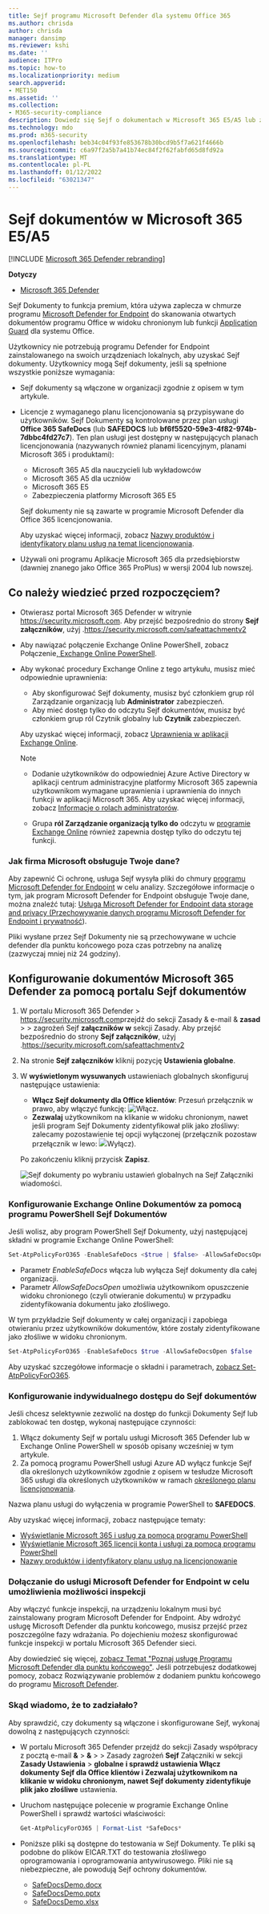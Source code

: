 ```yaml
---
title: Sejf programu Microsoft Defender dla systemu Office 365
ms.author: chrisda
author: chrisda
manager: dansimp
ms.reviewer: kshi
ms.date: ''
audience: ITPro
ms.topic: how-to
ms.localizationpriority: medium
search.appverid:
- MET150
ms.assetid: ''
ms.collection:
- M365-security-compliance
description: Dowiedz się Sejf o dokumentach w Microsoft 365 E5/A5 lub zabezpieczeniach Microsoft 365 E5/A5.
ms.technology: mdo
ms.prod: m365-security
ms.openlocfilehash: beb34c04f93fe853678b30bcd9b5f7a621f4666b
ms.sourcegitcommit: c6a97f2a5b7a41b74ec84f2f62fabfd65d8fd92a
ms.translationtype: MT
ms.contentlocale: pl-PL
ms.lasthandoff: 01/12/2022
ms.locfileid: "63021347"
---
```

# <a name="safe-documents-in-microsoft-365-e5a5"></a>Sejf dokumentów w Microsoft 365 E5/A5

[!INCLUDE [Microsoft 365 Defender rebranding](../includes/microsoft-defender-for-office.md)]

**Dotyczy**
- [Microsoft 365 Defender](../defender/microsoft-365-defender.md)

Sejf Dokumenty to funkcja premium, która używa zaplecza w chmurze programu [Microsoft Defender for Endpoint](/windows/security/threat-protection/microsoft-defender-atp/microsoft-defender-advanced-threat-protection) do skanowania otwartych dokumentów programu Office w widoku chronionym lub [](https://support.microsoft.com/office/d6f09ac7-e6b9-4495-8e43-2bbcdbcb6653) funkcji [Application Guard](https://support.microsoft.com/topic/9e0fb9c2-ffad-43bf-8ba3-78f785fdba46) dla systemu Office.

Użytkownicy nie potrzebują programu Defender for Endpoint zainstalowanego na swoich urządzeniach lokalnych, aby uzyskać Sejf dokumenty. Użytkownicy mogą Sejf dokumenty, jeśli są spełnione wszystkie poniższe wymagania:

- Sejf dokumenty są włączone w organizacji zgodnie z opisem w tym artykule.
- Licencje z wymaganego planu licencjonowania są przypisywane do użytkowników. Sejf Dokumenty są kontrolowane przez plan usługi **Office 365 SafeDocs** (lub **SAFEDOCS** lub **bf6f5520-59e3-4f82-974b-7dbbc4fd27c7**). Ten plan usługi jest dostępny w następujących planach licencjonowania (nazywanych również planami licencyjnym, planami Microsoft 365 i produktami):
  - Microsoft 365 A5 dla nauczycieli lub wykładowców
  - Microsoft 365 A5 dla uczniów
  - Microsoft 365 E5
  - Zabezpieczenia platformy Microsoft 365 E5

  Sejf dokumenty nie są zawarte w programie Microsoft Defender dla Office 365 licencjonowania.

  Aby uzyskać więcej informacji, zobacz [Nazwy produktów i identyfikatory planu usług na temat licencjonowania](/azure/active-directory/enterprise-users/licensing-service-plan-reference).

- Używali oni programu Aplikacje Microsoft 365 dla przedsiębiorstw (dawniej znanego jako Office 365 ProPlus) w wersji 2004 lub nowszej.

## <a name="what-do-you-need-to-know-before-you-begin"></a>Co należy wiedzieć przed rozpoczęciem?

- Otwierasz portal Microsoft 365 Defender w witrynie <https://security.microsoft.com>. Aby przejść bezpośrednio do strony **Sejf załączników**, użyj .<https://security.microsoft.com/safeattachmentv2>

- Aby nawiązać połączenie Exchange Online PowerShell, zobacz Połączenie[, Exchange Online PowerShell](/powershell/exchange/connect-to-exchange-online-powershell).

- Aby wykonać procedury Exchange Online  z tego artykułu, musisz mieć odpowiednie uprawnienia:
  - Aby skonfigurować Sejf dokumenty, musisz być członkiem grup ról Zarządzanie organizacją lub **Administrator** zabezpieczeń.
  - Aby mieć dostęp tylko do odczytu Sejf dokumentów, musisz być członkiem grup ról Czytnik globalny lub **Czytnik** zabezpieczeń.

  Aby uzyskać więcej informacji, zobacz [Uprawnienia w aplikacji Exchange Online](/exchange/permissions-exo/permissions-exo).

  > [!NOTE]
  >
  > - Dodanie użytkowników do odpowiedniej Azure Active Directory w aplikacji centrum administracyjne platformy Microsoft 365 zapewnia użytkownikom wymagane uprawnienia i uprawnienia do innych funkcji w  aplikacji Microsoft 365. Aby uzyskać więcej informacji, zobacz [Informacje o rolach administratorów](../../admin/add-users/about-admin-roles.md).
  >
  > - Grupa **ról Zarządzanie organizacją tylko do** odczytu w [programie Exchange Online](/Exchange/permissions-exo/permissions-exo#role-groups) również zapewnia dostęp tylko do odczytu tej funkcji.

### <a name="how-does-microsoft-handle-your-data"></a>Jak firma Microsoft obsługuje Twoje dane?

Aby zapewnić Ci ochronę, usługa Sejf wysyła pliki do chmury [programu Microsoft Defender for Endpoint](/windows/security/threat-protection/microsoft-defender-atp/microsoft-defender-advanced-threat-protection) w celu analizy. Szczegółowe informacje o tym, jak program Microsoft Defender for Endpoint obsługuje Twoje dane, można znaleźć tutaj: [Usługa Microsoft Defender for Endpoint data storage and privacy (Przechowywanie danych programu Microsoft Defender for Endpoint i prywatność](/windows/security/threat-protection/microsoft-defender-atp/data-storage-privacy)).

Pliki wysłane przez Sejf Dokumenty nie są przechowywane w uchcie defender dla punktu końcowego poza czas potrzebny na analizę (zazwyczaj mniej niż 24 godziny).

## <a name="use-the-microsoft-365-defender-portal-to-configure-safe-documents"></a>Konfigurowanie dokumentów Microsoft 365 Defender za pomocą portalu Sejf dokumentów

1.  W portalu Microsoft 365 Defender  \> <https://security.microsoft.com>przejdź do sekcji Zasady & e-mail & **zasad** \> \> zagrożeń Sejf **załączników** **w** sekcji Zasady. Aby przejść bezpośrednio do strony **Sejf załączników**, użyj .<https://security.microsoft.com/safeattachmentv2>

2. Na stronie **Sejf załączników** kliknij pozycję **Ustawienia globalne**.

3. W **wyświetlonym wysuwanych** ustawieniach globalnych skonfiguruj następujące ustawienia:
   - **Włącz Sejf dokumenty dla Office klientów**: Przesuń przełącznik w prawo, aby włączyć funkcję: ![Włącz.](../../media/scc-toggle-on.png)
   - **Zezwalaj** użytkownikom na klikanie w widoku chronionym, nawet jeśli program Sejf Dokumenty zidentyfikował plik jako złośliwy: zalecamy pozostawienie tej opcji wyłączonej (przełącznik pozostaw przełącznik w lewo: ![](../../media/scc-toggle-off.png)Wyłącz).

   Po zakończeniu kliknij przycisk **Zapisz**.

   ![Sejf dokumenty po wybraniu ustawień globalnych na Sejf Załączniki wiadomości.](../../media/safe-docs-global-settings.png)

### <a name="use-exchange-online-powershell-to-configure-safe-documents"></a>Konfigurowanie Exchange Online Dokumentów za pomocą programu PowerShell Sejf Dokumentów

Jeśli wolisz, aby program PowerShell Sejf Dokumenty, użyj następującej składni w programie Exchange Online PowerShell:

```powershell
Set-AtpPolicyForO365 -EnableSafeDocs <$true | $false> -AllowSafeDocsOpen <$true | $false>
```

- Parametr _EnableSafeDocs_ włącza lub wyłącza Sejf dokumenty dla całej organizacji.
- Parametr _AllowSafeDocsOpen_ umożliwia użytkownikom opuszczenie widoku chronionego (czyli otwieranie dokumentu) w przypadku zidentyfikowania dokumentu jako złośliwego.

W tym przykładzie Sejf dokumenty w całej organizacji i zapobiega otwieraniu przez użytkowników dokumentów, które zostały zidentyfikowane jako złośliwe w widoku chronionym.

```powershell
Set-AtpPolicyForO365 -EnableSafeDocs $true -AllowSafeDocsOpen $false
```

Aby uzyskać szczegółowe informacje o składni i parametrach, [zobacz Set-AtpPolicyForO365](/powershell/module/exchange/set-atppolicyforo365).

### <a name="configure-individual-access-to-safe-documents"></a>Konfigurowanie indywidualnego dostępu do Sejf dokumentów

Jeśli chcesz selektywnie zezwolić na dostęp do funkcji Dokumenty Sejf lub zablokować ten dostęp, wykonaj następujące czynności:

1. Włącz dokumenty Sejf w portalu usługi Microsoft 365 Defender lub w Exchange Online PowerShell w sposób opisany wcześniej w tym artykule.
2. Za pomocą programu PowerShell usługi Azure AD wyłącz funkcje Sejf dla określonych użytkowników zgodnie z opisem w tesłudze Microsoft 365 usługi dla określonych użytkowników w ramach [określonego planu licencjonowania](/microsoft-365/enterprise/disable-access-to-services-with-microsoft-365-powershell#disable-specific-microsoft-365-services-for-specific-users-for-a-specific-licensing-plan).

  Nazwa planu usługi do wyłączenia w programie PowerShell to **SAFEDOCS**.

Aby uzyskać więcej informacji, zobacz następujące tematy:

- [Wyświetlanie Microsoft 365 i usług za pomocą programu PowerShell](/microsoft-365/enterprise/view-licenses-and-services-with-microsoft-365-powershell)
- [Wyświetlanie Microsoft 365 licencji konta i usługi za pomocą programu PowerShell](/microsoft-365/enterprise/view-account-license-and-service-details-with-microsoft-365-powershell)
- [Nazwy produktów i identyfikatory planu usług na licencjonowanie](/azure/active-directory/enterprise-users/licensing-service-plan-reference)

### <a name="onboard-to-the-microsoft-defender-for-endpoint-service-to-enable-auditing-capabilities"></a>Dołączanie do usługi Microsoft Defender for Endpoint w celu umożliwienia możliwości inspekcji

Aby włączyć funkcje inspekcji, na urządzeniu lokalnym musi być zainstalowany program Microsoft Defender for Endpoint. Aby wdrożyć usługę Microsoft Defender dla punktu końcowego, musisz przejść przez poszczególne fazy wdrażania. Po dojechieniu możesz skonfigurować funkcje inspekcji w portalu Microsoft 365 Defender sieci.

Aby dowiedzieć się więcej, [zobacz Temat "Poznaj usługę Programu Microsoft Defender dla punktu końcowego"](/microsoft-365/security/defender-endpoint/onboarding). Jeśli potrzebujesz dodatkowej pomocy, zobacz Rozwiązywanie problemów z dodaniem punktu końcowego do programu [Microsoft Defender](/microsoft-365/security/defender-endpoint/troubleshoot-onboarding).

### <a name="how-do-i-know-this-worked"></a>Skąd wiadomo, że to zadziałało?

Aby sprawdzić, czy dokumenty są włączone i skonfigurowane Sejf, wykonaj dowolną z następujących czynności:

- W portalu Microsoft 365 Defender przejdź do sekcji Zasady współpracy z pocztą e-mail **&** \> **&** \>  \> Zasady zagrożeń **Sejf** Załączniki w sekcji **Zasady Ustawienia** \> **globalne** **i sprawdź ustawienia Włącz dokumenty Sejf dla Office klientów i Zezwalaj użytkownikom na klikanie w widoku chronionym, nawet Sejf dokumenty zidentyfikuje plik jako złośliwe** ustawienia.

- Uruchom następujące polecenie w programie Exchange Online PowerShell i sprawdź wartości właściwości:

  ```powershell
  Get-AtpPolicyForO365 | Format-List *SafeDocs*
  ```

- Poniższe pliki są dostępne do testowania w Sejf Dokumenty. Te pliki są podobne do plików EICAR.TXT do testowania złośliwego oprogramowania i oprogramowania antywirusowego. Pliki nie są niebezpieczne, ale powodują Sejf ochrony dokumentów.

  - [SafeDocsDemo.docx](https://github.com/MicrosoftDocs/microsoft-365-docs/raw/public/microsoft-365/downloads/SafeDocsDemo.docx)
  - [SafeDocsDemo.pptx](https://github.com/MicrosoftDocs/microsoft-365-docs/raw/public/microsoft-365/downloads/SafeDocsDemo.pptx)
  - [SafeDocsDemo.xlsx](https://github.com/MicrosoftDocs/microsoft-365-docs/raw/public/microsoft-365/downloads/SafeDocsDemo.xlsx)
